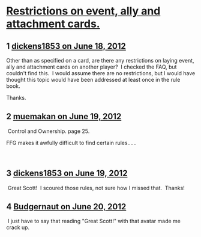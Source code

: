 # [Restrictions on event, ally and attachment cards.](https://community.fantasyflightgames.com/topic/66174-restrictions-on-event-ally-and-attachment-cards/)

## 1 [dickens1853 on June 18, 2012](https://community.fantasyflightgames.com/topic/66174-restrictions-on-event-ally-and-attachment-cards/?do=findComment&comment=646180)

Other than as specified on a card, are there any restrictions on laying event, ally and attachment cards on another player?  I checked the FAQ, but couldn't find this.  I would assume there are no restrictions, but I would have thought this topic would have been addressed at least once in the rule book.

Thanks.

## 2 [muemakan on June 19, 2012](https://community.fantasyflightgames.com/topic/66174-restrictions-on-event-ally-and-attachment-cards/?do=findComment&comment=646259)

 Control and Ownership. page 25.

FFG makes it awfully difficult to find certain rules……

 

## 3 [dickens1853 on June 19, 2012](https://community.fantasyflightgames.com/topic/66174-restrictions-on-event-ally-and-attachment-cards/?do=findComment&comment=646619)

 Great Scott!  I scoured those rules, not sure how I missed that.  Thanks!

## 4 [Budgernaut on June 20, 2012](https://community.fantasyflightgames.com/topic/66174-restrictions-on-event-ally-and-attachment-cards/?do=findComment&comment=646834)

 I just have to say that reading "Great Scott!" with that avatar made me crack up.

